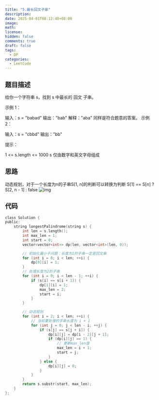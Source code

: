 ```yaml
---
title: "5.最长回文子串"
description:
date: 2025-04-01T08:12:48+08:00
image:
math:
license:
hidden: false
comments: true
draft: false
tags:
  - DP
categories:
  - LeetCode
---
```


## 题目描述

给你一个字符串 s，找到 s 中最长的 回文 子串。

示例 1：

输入：s = "babad"
输出："bab"
解释："aba" 同样是符合题意的答案。
示例 2：

输入：s = "cbbd"
输出："bb"

提示：

1 <= s.length <= 1000
s 仅由数字和英文字母组成

## 思路

动态规划，对于一个长度为n的子串S[1, n]的判断可以转换为判断
S[1] == S[n] ? S[2, n - 1] : false
![img](https://imagebed-1300955178.cos.ap-beijing.myqcloud.com/20250401081826.png?imageSlim)

## 代码

```c
class Solution {
public:
    string longestPalindrome(string s) {
        int len = s.length();
        int max_len = 1;
        int start = 0;
        vector<vector<int>> dp(len, vector<int>(len, 0));

        // 初始化最小子问题：长度为1的子串一定是回文串
        for (int i = 0; i < len; ++i) {
            dp[0][i] = 1;
        }
        // 处理长度为2的子串
        for (int i = 0; i < len - 1; ++i) {
            if (s[i] == s[i + 1]) {
                dp[1][i] = 1;
                max_len = 2;
                start = i;
            }
        }

        // 动态规划
        for (int i = 2; i < len; ++i) {
            // 当前要处理的字串长度为 i + 1
            for (int j = 0; j < len - i; ++j) {
                if (s[j] == s[j + i]) {
                    dp[i][j] = dp[i - 2][j + 1];
                    if (dp[i][j] == 1) {
                        // 更新max_len值
                        max_len = i + 1;
                        start = j;
                    }
                } else {
                    dp[i][j] = 0;
                }
            }
        }
        return s.substr(start, max_len);
    }
};
```

